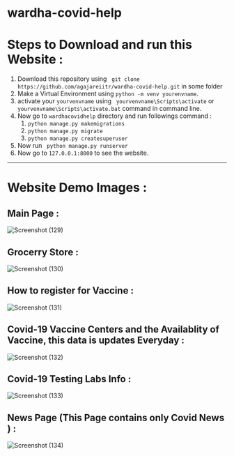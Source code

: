 # wardha-covid-help

# Steps to Download and run this Website :

1. Download this repository using ``` git clone https://github.com/agajareiitr/wardha-covid-help.git``` in some folder
2. Make a Virtual Environment using ```python -m venv yourenvname```.
3. activate your ```yourvenvname``` using  ``` yourvenvname\Scripts\activate``` or ``` yourvenvname\Scripts\activate.bat``` command in command line.
4. Now go to ```wardhacovidhelp``` directory and run followings command :
    1. ```python manage.py makemigrations```
    2. ```python manage.py migrate```
    3. ```python manage.py createsuperuser```
5. Now run ``` python manage.py runserver```
6. Now go to ```127.0.0.1:8000``` to see the website.
----

# Website Demo Images :

## Main Page :
![Screenshot (129)](https://user-images.githubusercontent.com/39427280/119941545-608cff80-bfae-11eb-9671-19fb9ed48b54.png)

## Grocerry Store :
![Screenshot (130)](https://user-images.githubusercontent.com/39427280/119941609-74d0fc80-bfae-11eb-9cad-07b3d46d77e4.png)

## How to register for Vaccine :
![Screenshot (131)](https://user-images.githubusercontent.com/39427280/119941655-874b3600-bfae-11eb-8086-9f534be88d37.png)

## Covid-19 Vaccine Centers and the Availablity of Vaccine, this data is updates Everyday :
![Screenshot (132)](https://user-images.githubusercontent.com/39427280/119941775-a8ac2200-bfae-11eb-9700-c4cb13de8a74.png)

## Covid-19 Testing Labs Info :
![Screenshot (133)](https://user-images.githubusercontent.com/39427280/119941823-b95c9800-bfae-11eb-885a-7d62754b99f7.png)

## News Page (This Page contains only Covid News ) :
![Screenshot (134)](https://user-images.githubusercontent.com/39427280/119941882-cb3e3b00-bfae-11eb-8831-9b09618d0edd.png)

